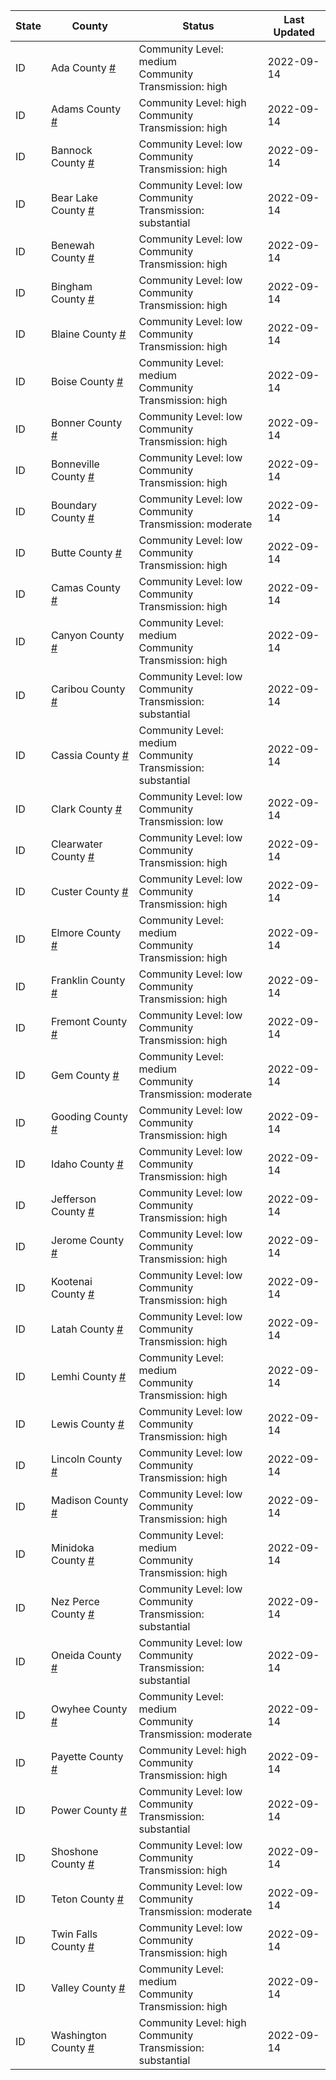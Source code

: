 State | County | Status | Last Updated
--- | --- | --- | --- 
ID | Ada County <a href="#ada_county">#</a> | <a name="ada_county"></a>Community Level: medium<br/>Community Transmission: high | 2022-09-14
ID | Adams County <a href="#adams_county">#</a> | <a name="adams_county"></a>Community Level: high<br/>Community Transmission: high | 2022-09-14
ID | Bannock County <a href="#bannock_county">#</a> | <a name="bannock_county"></a>Community Level: low<br/>Community Transmission: high | 2022-09-14
ID | Bear Lake County <a href="#bear_lake_county">#</a> | <a name="bear_lake_county"></a>Community Level: low<br/>Community Transmission: substantial | 2022-09-14
ID | Benewah County <a href="#benewah_county">#</a> | <a name="benewah_county"></a>Community Level: low<br/>Community Transmission: high | 2022-09-14
ID | Bingham County <a href="#bingham_county">#</a> | <a name="bingham_county"></a>Community Level: low<br/>Community Transmission: high | 2022-09-14
ID | Blaine County <a href="#blaine_county">#</a> | <a name="blaine_county"></a>Community Level: low<br/>Community Transmission: high | 2022-09-14
ID | Boise County <a href="#boise_county">#</a> | <a name="boise_county"></a>Community Level: medium<br/>Community Transmission: high | 2022-09-14
ID | Bonner County <a href="#bonner_county">#</a> | <a name="bonner_county"></a>Community Level: low<br/>Community Transmission: high | 2022-09-14
ID | Bonneville County <a href="#bonneville_county">#</a> | <a name="bonneville_county"></a>Community Level: low<br/>Community Transmission: high | 2022-09-14
ID | Boundary County <a href="#boundary_county">#</a> | <a name="boundary_county"></a>Community Level: low<br/>Community Transmission: moderate | 2022-09-14
ID | Butte County <a href="#butte_county">#</a> | <a name="butte_county"></a>Community Level: low<br/>Community Transmission: high | 2022-09-14
ID | Camas County <a href="#camas_county">#</a> | <a name="camas_county"></a>Community Level: low<br/>Community Transmission: high | 2022-09-14
ID | Canyon County <a href="#canyon_county">#</a> | <a name="canyon_county"></a>Community Level: medium<br/>Community Transmission: high | 2022-09-14
ID | Caribou County <a href="#caribou_county">#</a> | <a name="caribou_county"></a>Community Level: low<br/>Community Transmission: substantial | 2022-09-14
ID | Cassia County <a href="#cassia_county">#</a> | <a name="cassia_county"></a>Community Level: medium<br/>Community Transmission: substantial | 2022-09-14
ID | Clark County <a href="#clark_county">#</a> | <a name="clark_county"></a>Community Level: low<br/>Community Transmission: low | 2022-09-14
ID | Clearwater County <a href="#clearwater_county">#</a> | <a name="clearwater_county"></a>Community Level: low<br/>Community Transmission: high | 2022-09-14
ID | Custer County <a href="#custer_county">#</a> | <a name="custer_county"></a>Community Level: low<br/>Community Transmission: high | 2022-09-14
ID | Elmore County <a href="#elmore_county">#</a> | <a name="elmore_county"></a>Community Level: medium<br/>Community Transmission: high | 2022-09-14
ID | Franklin County <a href="#franklin_county">#</a> | <a name="franklin_county"></a>Community Level: low<br/>Community Transmission: high | 2022-09-14
ID | Fremont County <a href="#fremont_county">#</a> | <a name="fremont_county"></a>Community Level: low<br/>Community Transmission: high | 2022-09-14
ID | Gem County <a href="#gem_county">#</a> | <a name="gem_county"></a>Community Level: medium<br/>Community Transmission: moderate | 2022-09-14
ID | Gooding County <a href="#gooding_county">#</a> | <a name="gooding_county"></a>Community Level: low<br/>Community Transmission: high | 2022-09-14
ID | Idaho County <a href="#idaho_county">#</a> | <a name="idaho_county"></a>Community Level: low<br/>Community Transmission: high | 2022-09-14
ID | Jefferson County <a href="#jefferson_county">#</a> | <a name="jefferson_county"></a>Community Level: low<br/>Community Transmission: high | 2022-09-14
ID | Jerome County <a href="#jerome_county">#</a> | <a name="jerome_county"></a>Community Level: low<br/>Community Transmission: high | 2022-09-14
ID | Kootenai County <a href="#kootenai_county">#</a> | <a name="kootenai_county"></a>Community Level: low<br/>Community Transmission: high | 2022-09-14
ID | Latah County <a href="#latah_county">#</a> | <a name="latah_county"></a>Community Level: low<br/>Community Transmission: high | 2022-09-14
ID | Lemhi County <a href="#lemhi_county">#</a> | <a name="lemhi_county"></a>Community Level: medium<br/>Community Transmission: high | 2022-09-14
ID | Lewis County <a href="#lewis_county">#</a> | <a name="lewis_county"></a>Community Level: low<br/>Community Transmission: high | 2022-09-14
ID | Lincoln County <a href="#lincoln_county">#</a> | <a name="lincoln_county"></a>Community Level: low<br/>Community Transmission: high | 2022-09-14
ID | Madison County <a href="#madison_county">#</a> | <a name="madison_county"></a>Community Level: low<br/>Community Transmission: high | 2022-09-14
ID | Minidoka County <a href="#minidoka_county">#</a> | <a name="minidoka_county"></a>Community Level: medium<br/>Community Transmission: high | 2022-09-14
ID | Nez Perce County <a href="#nez_perce_county">#</a> | <a name="nez_perce_county"></a>Community Level: low<br/>Community Transmission: substantial | 2022-09-14
ID | Oneida County <a href="#oneida_county">#</a> | <a name="oneida_county"></a>Community Level: low<br/>Community Transmission: substantial | 2022-09-14
ID | Owyhee County <a href="#owyhee_county">#</a> | <a name="owyhee_county"></a>Community Level: medium<br/>Community Transmission: moderate | 2022-09-14
ID | Payette County <a href="#payette_county">#</a> | <a name="payette_county"></a>Community Level: high<br/>Community Transmission: high | 2022-09-14
ID | Power County <a href="#power_county">#</a> | <a name="power_county"></a>Community Level: low<br/>Community Transmission: substantial | 2022-09-14
ID | Shoshone County <a href="#shoshone_county">#</a> | <a name="shoshone_county"></a>Community Level: low<br/>Community Transmission: high | 2022-09-14
ID | Teton County <a href="#teton_county">#</a> | <a name="teton_county"></a>Community Level: low<br/>Community Transmission: moderate | 2022-09-14
ID | Twin Falls County <a href="#twin_falls_county">#</a> | <a name="twin_falls_county"></a>Community Level: low<br/>Community Transmission: high | 2022-09-14
ID | Valley County <a href="#valley_county">#</a> | <a name="valley_county"></a>Community Level: medium<br/>Community Transmission: high | 2022-09-14
ID | Washington County <a href="#washington_county">#</a> | <a name="washington_county"></a>Community Level: high<br/>Community Transmission: substantial | 2022-09-14
